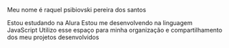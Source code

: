 Meu nome é raquel psibiovski pereira dos santos 

Estou estudando na Alura
Estou me desenvolvendo na linguagem JavaScript
Utilizo esse espaço para minha organização e compartilhamento dos meu projetos desenvolvidos

